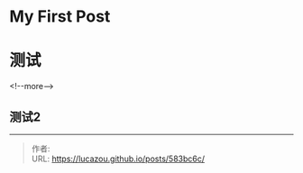 # My First Post

# 测试
&lt;!--more--&gt;
## 测试2

---

> 作者:   
> URL: https://lucazou.github.io/posts/583bc6c/  

